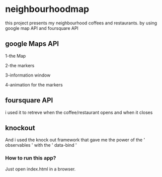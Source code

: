 # neighbourhoodmap
this project presents my neighbourhood coffees and restaurants.
by using google map API and foursquare API


## google Maps API

1-the Map

2-the markers

3-information window

4-animation for the markers

## foursquare API
i used it to retreve when the coffee/restaurant opens and when it closes


## knockout
And i used the knock out framework that gave me the power of the ' observables ' with the ' data-bind '


###  How to run this app?

Just open index.html in a browser.
